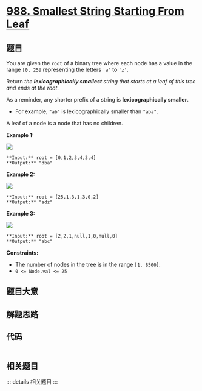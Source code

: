 # [988. Smallest String Starting From Leaf](https://leetcode.com/problems/smallest-string-starting-from-leaf)

## 题目

You are given the `root` of a binary tree where each node has a value in the
range `[0, 25]` representing the letters `'a'` to `'z'`.

Return _the **lexicographically smallest** string that starts at a leaf of
this tree and ends at the root_.

As a reminder, any shorter prefix of a string is **lexicographically
smaller**.

  * For example, `"ab"` is lexicographically smaller than `"aba"`.

A leaf of a node is a node that has no children.



**Example 1:**

![](https://assets.leetcode.com/uploads/2019/01/30/tree1.png)

    
    
    **Input:** root = [0,1,2,3,4,3,4]
    **Output:** "dba"
    

**Example 2:**

![](https://assets.leetcode.com/uploads/2019/01/30/tree2.png)

    
    
    **Input:** root = [25,1,3,1,3,0,2]
    **Output:** "adz"
    

**Example 3:**

![](https://assets.leetcode.com/uploads/2019/02/01/tree3.png)

    
    
    **Input:** root = [2,2,1,null,1,0,null,0]
    **Output:** "abc"
    



**Constraints:**

  * The number of nodes in the tree is in the range `[1, 8500]`.
  * `0 <= Node.val <= 25`


## 题目大意

## 解题思路

## 代码

```javascript

```

## 相关题目

::: details 相关题目
:::
